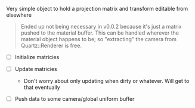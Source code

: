 Very simple object to hold a projection matrix and transform editable from elsewhere

> Ended up not being necessary in v0.0.2 because it's just a matrix pushed to the material buffer. This can be handled wherever the material object happens to be; so "extracting" the camera from Quartz::Renderer is free.

- [ ] Initialize matricies
- [ ] Update matricies
	- Don't worry about only updating when dirty or whatever. Will get to that eventually
- [ ] Push data to some camera/global uniform buffer


